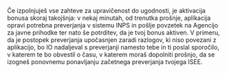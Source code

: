 Če izpolnjuješ vse zahteve za upravičenost do ugodnosti, je aktivacija bonusa skoraj takojšnja: v nekaj minutah, od trenutka prošnje, aplikacija opravi potrebna preverjanja v sistemu INPS in pošlje povzetek na Agencijo za javne prihodke ter nato še potrditev, da je tvoj bonus aktiven.
V primeru, da je postopek preverjanja upočasnjen zaradi razlogov, ki niso povezani z aplikacijo, bo IO nadaljeval s preverjanji namesto tebe in ti poslal sporočilo, v katerem te bo obvestil o času, v katerem moraš dopolniti prošnjo, da se izogneš ponovnemu ponavljanju začetnega preverjanja tvojega ISEE.

